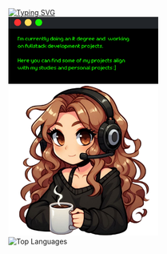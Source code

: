  <div align="left">
 <a href="https://git.io/typing-svg"><img src="https://readme-typing-svg.demolab.com?font=Retropix&duration=4300&pause=1000&color=13F700&random=false&width=435&lines=hi+%3A%5D+i'm+jana" alt="Typing SVG" /></a>
</div>
 <div align="left">
  <div align="justify">
   <img src="card.png" width="300">
   <img src="drawart.png" width="300">
  </div>
   <img src="https://github-readme-stats.vercel.app/api/top-langs/?username=jwnaina&layout=compact&theme=chartreuse-dark" alt="Top Languages">
 </div>
